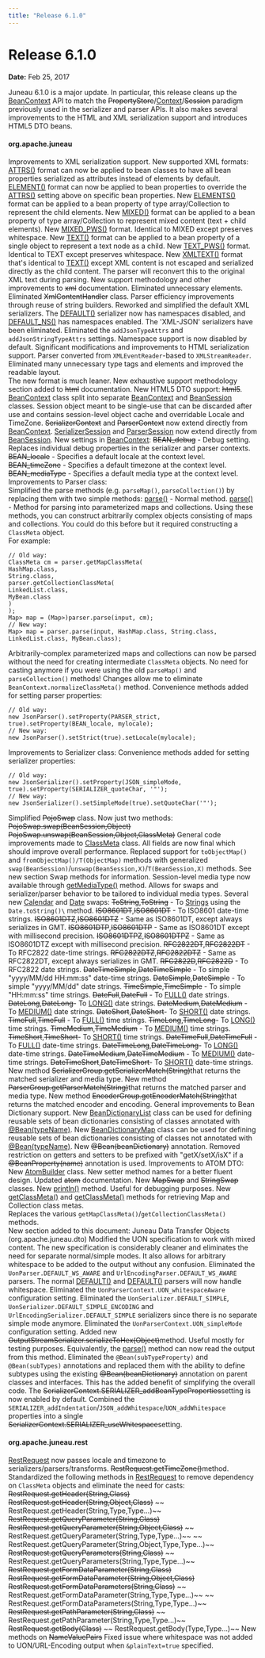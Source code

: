 ```yaml
---
title: "Release 6.1.0"
---
```


# Release 6.1.0

**Date:** Feb 25, 2017

Juneau 6.1.0 is a major update.
In particular, this release cleans up the [BeanContext]({{API_DOCS}}/org/apache/juneau/BeanContext.html) API to match
the ~~PropertyStore~~/[Context]({{API_DOCS}}/org/apache/juneau/Context.html)/~~Session~~ paradigm
previously used in the serializer and parser APIs.
It also makes several improvements to the HTML and XML serialization support and introduces HTML5 DTO beans.

#### org.apache.juneau

Improvements to XML serialization support.
New supported XML formats:
[ATTRS()]({{API_DOCS}}/org/apache/juneau/xml/annotation/XmlFormat.html#ATTRS) format can now be applied to bean classes to have all bean properties serialized
as attributes instead of elements by default.
[ELEMENT()]({{API_DOCS}}/org/apache/juneau/xml/annotation/XmlFormat.html#ELEMENT) format can now be applied to bean properties to override the [ATTRS()]({{API_DOCS}}/org/apache/juneau/xml/annotation/XmlFormat.html#ATTRS)
setting above on specific bean properties.
New [ELEMENTS()]({{API_DOCS}}/org/apache/juneau/xml/annotation/XmlFormat.html#ELEMENTS) format can be applied to a bean property of type array/Collection to represent the child elements.
New [MIXED()]({{API_DOCS}}/org/apache/juneau/xml/annotation/XmlFormat.html#MIXED) format can be applied to a bean property of type array/Collection to represent mixed content (text + child elements).
New [MIXED_PWS()]({{API_DOCS}}/org/apache/juneau/xml/annotation/XmlFormat.html#MIXED_PWS) format.  Identical to MIXED except preserves whitespace.
New [TEXT()]({{API_DOCS}}/org/apache/juneau/xml/annotation/XmlFormat.html#TEXT) format can be applied to a bean property of a single object to represent a text node as a child.
New [TEXT_PWS()]({{API_DOCS}}/org/apache/juneau/xml/annotation/XmlFormat.html#TEXT_PWS) format.  Identical to TEXT except preserves whitespace.
New [XMLTEXT()]({{API_DOCS}}/org/apache/juneau/xml/annotation/XmlFormat.html#XMLTEXT) format that's identical to [TEXT()]({{API_DOCS}}/org/apache/juneau/xml/annotation/XmlFormat.html#TEXT) except 
XML content is not escaped and serialized directly as the child content.  The parser will reconvert this to the original XML text during parsing.
New support methodology and other improvements to ~~xml~~ documentation.
Eliminated unnecessary  elements.
Eliminated ~~XmlContentHandler~~ class.
Parser efficiency improvements through reuse of string builders.
Reworked and simplified the default XML serializers.  The [DEFAULT()]({{API_DOCS}}/org/apache/juneau/xml/XmlSerializer.html#DEFAULT) serializer now has namespaces disabled,
and [DEFAULT_NS()]({{API_DOCS}}/org/apache/juneau/xml/XmlSerializer.html#DEFAULT_NS) has namespaces enabled.  The 'XML-JSON' serializers have been eliminated.
Eliminated the `addJsonTypeAttrs` and `addJsonStringTypeAttrs` settings.
Namespace support is now disabled by default.
Significant modifications and improvements to HTML serialization support.
Parser converted from `XMLEventReader`-based to `XMLStreamReader`.
Eliminated many unnecessary type tags and  elements and improved the readable layout.  
The new format is much leaner.
New exhaustive support methodology section added to ~~html~~ documentation.
New HTML5 DTO support:  ~~html5~~.
[BeanContext]({{API_DOCS}}/org/apache/juneau/BeanContext.html) class split into separate [BeanContext]({{API_DOCS}}/org/apache/juneau/BeanContext.html) and [BeanSession]({{API_DOCS}}/org/apache/juneau/BeanSession.html) classes.
Session object meant to be single-use that can be discarded after use and contains session-level object cache and overridable Locale and TimeZone.
~~SerializerContext~~ and ~~ParserContext~~
now extend directly from [BeanContext]({{API_DOCS}}/org/apache/juneau/BeanContext.html).
[SerializerSession]({{API_DOCS}}/org/apache/juneau/serializer/SerializerSession.html) and [ParserSession]({{API_DOCS}}/org/apache/juneau/parser/ParserSession.html)
now extend directly from [BeanSession]({{API_DOCS}}/org/apache/juneau/BeanSession.html).
New settings in [BeanContext]({{API_DOCS}}/org/apache/juneau/BeanContext.html):
~~BEAN_debug~~ - Debug setting.  Replaces individual debug properties in the serializer and parser contexts.
~~BEAN_locale~~ - Specifies a default locale at the context level.
~~BEAN_timeZone~~ - Specifies a default timezone at the context level.
~~BEAN_mediaType~~ - Specifies a default media type at the context level.
Improvements to Parser class:  
Simplified the parse methods (e.g. `parseMap()`, `parseCollection()`)
by replacing them with two simple methods: 
[parse()]({{API_DOCS}}/org/apache/juneau/parser/Parser.html#parse(Object,Class)) - Normal method.
[parse()]({{API_DOCS}}/org/apache/juneau/parser/Parser.html#parse(Object,Type,Type...)) - Method for parsing into parameterized maps and collections.
Using these methods, you can construct arbitrarily complex objects consisting of maps and collections.
You could do this before but it required constructing a `ClassMeta` object.  
For example:

```text
// Old way:
ClassMeta cm = parser.getMapClassMeta(
HashMap.class, 
String.class, 
parser.getCollectionClassMeta(
LinkedList.class, 
MyBean.class
)
);
Map> map = (Map>)parser.parse(input, cm);	
// New way:
Map> map = parser.parse(input, HashMap.class, String.class, LinkedList.class, MyBean.class);
```

Arbitrarily-complex parameterized maps and collections can now be parsed without the need for creating intermediate `ClassMeta` objects.
No need for casting anymore if you were using the old `parseMap()` and `parseCollection()` methods!
Changes allow me to eliminate `BeanContext.normalizeClassMeta()` method.
Convenience methods added for setting parser properties:

```text
// Old way:
new JsonParser().setProperty(PARSER_strict, true).setProperty(BEAN_locale, mylocale);
// New way:
new JsonParser().setStrict(true).setLocale(mylocale);
```

Improvements to Serializer class:
Convenience methods added for setting serializer properties:

```text
// Old way:
new JsonSerializer().setProperty(JSON_simpleMode, true).setProperty(SERIALIZER_quoteChar, '"');
// New way:
new JsonSerializer().setSimpleMode(true).setQuoteChar('"');
```

Simplified ~~PojoSwap~~ class.  Now just two methods:
~~PojoSwap.swap(BeanSession,Object)~~
~~PojoSwap.unswap(BeanSession,Object,ClassMeta)~~
General code improvements made to [ClassMeta]({{API_DOCS}}/org/apache/juneau/ClassMeta.html) class.
All fields are now final which should improve overall performance.
Replaced support for `toObjectMap()` and `fromObjectMap()/T(ObjectMap)` methods with
generalized `swap(BeanSession)`/`unswap(BeanSession,X)`/`T(BeanSession,X)` methods.
See new section Swap methods for information.
Session-level media type now available through [getMediaType()]({{API_DOCS}}/org/apache/juneau/BeanSession.html#getMediaType()) method.
Allows for swaps and serializer/parser behavior to be tailored to individual media types.
Several new [Calendar]({{API_DOCS}}/java/util/Calendar.html) and [Date]({{API_DOCS}}/java/util/Date.html) swaps:
~~ToString~~,~~ToString~~ - To [Strings]({{API_DOCS}}/java/lang/String.html) using the `Date.toString()\` method.
~~ISO8601DT~~,~~ISO8601DT~~ - To ISO8601 date-time strings.
~~ISO8601DTZ~~,~~ISO8601DTZ~~ - Same as ISO8601DT, except always serializes in GMT.
~~ISO8601DTP~~,~~ISO8601DTP~~ - Same as ISO8601DT except with millisecond precision.
~~ISO8601DTPZ~~,~~ISO8601DTPZ~~ - Same as ISO8601DTZ except with millisecond precision.
~~RFC2822DT~~,~~RFC2822DT~~ - To RFC2822 date-time strings.
~~RFC2822DTZ~~,~~RFC2822DTZ~~ - Same as RFC2822DT, except always serializes in GMT.
~~RFC2822D~~,~~RFC2822D~~ - To RFC2822 date strings.
~~DateTimeSimple~~,~~DateTimeSimple~~ - To simple "yyyy/MM/dd HH:mm:ss" date-time strings.
~~DateSimple~~,~~DateSimple~~ - To simple "yyyy/MM/dd" date strings.
~~TimeSimple~~,~~TimeSimple~~ - To simple "HH:mm:ss" time strings.
~~DateFull~~,~~DateFull~~ - To [FULL()]({{API_DOCS}}/java/text/DateFormat.html#FULL) date strings.
~~DateLong~~,~~DateLong~~- To [LONG()]({{API_DOCS}}/java/text/DateFormat.html#LONG) date strings.
~~DateMedium~~,~~DateMedium~~ - To [MEDIUM()]({{API_DOCS}}/java/text/DateFormat.html#MEDIUM) date strings.
~~DateShort~~,~~DateShort~~- To [SHORT()]({{API_DOCS}}/java/text/DateFormat.html#SHORT) date strings.
~~TimeFull~~,~~TimeFull~~ - To [FULL()]({{API_DOCS}}/java/text/DateFormat.html#FULL) time strings.
~~TimeLong~~,~~TimeLong~~- To [LONG()]({{API_DOCS}}/java/text/DateFormat.html#LONG) time strings.
~~TimeMedium~~,~~TimeMedium~~ - To [MEDIUM()]({{API_DOCS}}/java/text/DateFormat.html#MEDIUM) time strings.
~~TimeShort~~,~~TimeShort~~- To [SHORT()]({{API_DOCS}}/java/text/DateFormat.html#SHORT) time strings.
~~DateTimeFull~~,~~DateTimeFull~~ - To [FULL()]({{API_DOCS}}/java/text/DateFormat.html#FULL) date-time strings.
~~DateTimeLong~~,~~DateTimeLong~~- To [LONG()]({{API_DOCS}}/java/text/DateFormat.html#LONG) date-time strings.
~~DateTimeMedium~~,~~DateTimeMedium~~ - To [MEDIUM()]({{API_DOCS}}/java/text/DateFormat.html#MEDIUM) date-time strings.
~~DateTimeShort~~,~~DateTimeShort~~- To [SHORT()]({{API_DOCS}}/java/text/DateFormat.html#SHORT) date-time strings.
New method ~~SerializerGroup.getSerializerMatch(String)~~that returns the matched serializer and media type.
New method ~~ParserGroup.getParserMatch(String)~~that returns the matched parser and media type.
New method ~~EncoderGroup.getEncoderMatch(String)~~that returns the matched encoder and encoding.
General improvements to Bean Dictionary support.
New [BeanDictionaryList]({{API_DOCS}}/org/apache/juneau/BeanDictionaryList.html) class can be used for defining reusable sets of bean dictionaries consisting
of classes annotated with [@Bean(typeName)]({{API_DOCS}}/org/apache/juneau/annotation/Bean.html#typeName()).
New [BeanDictionaryMap]({{API_DOCS}}/org/apache/juneau/BeanDictionaryMap.html) class can be used for defining reusable sets of bean dictionaries consisting
of classes not annotated with [@Bean(typeName)]({{API_DOCS}}/org/apache/juneau/annotation/Bean.html#typeName()).
New ~~@Bean(beanDictionary)~~ annotation.
Removed restriction on getters and setters to be prefixed with "getX/setX/isX" if a ~~@BeanProperty(name)~~ annotation is used.
Improvements to ATOM DTO:
New [AtomBuilder]({{API_DOCS}}/org/apache/juneau/dto/atom/AtomBuilder.html) class.
New setter method names for a better fluent design.
Updated ~~atom~~ documentation.
New ~~MapSwap~~ and ~~StringSwap~~ classes.
New [println()]({{API_DOCS}}/org/apache/juneau/serializer/WriterSerializer.html#println(Object)) method.  Useful for debugging purposes.
New [getClassMeta()]({{API_DOCS}}/org/apache/juneau/BeanContext.html#getClassMeta(Type,Type...)) and [getClassMeta()]({{API_DOCS}}/org/apache/juneau/BeanSession.html#getClassMeta(Type,Type...))
methods for retrieving Map and Collection class metas.  
Replaces the various `getMapClassMeta()`/`getCollectionClassMeta()` methods.  
New section added to this document:	Juneau Data Transfer Objects (org.apache.juneau.dto)
Modified the UON specification to work with mixed content.
The new specification is considerably cleaner and eliminates the need for separate normal/simple modes.
It also allows for arbitrary whitespace to be added to the output without any confusion.
Eliminated the `UonParser.DEFAULT_WS_AWARE` and `UrlEncodingParser.DEFAULT_WS_AWARE` parsers.
The normal [DEFAULT()]({{API_DOCS}}/org/apache/juneau/uon/UonParser.html#DEFAULT) and [DEFAULT()]({{API_DOCS}}/org/apache/juneau/urlencoding/UrlEncodingParser.html#DEFAULT) parsers will now handle whitespace.
Eliminated the `UonParserContext.UON_whitespaceAware` configuration setting.
Eliminated the `UonSerializer.DEFAULT_SIMPLE`, `UonSerializer.DEFAULT_SIMPLE_ENCODING`
and `UrlEncodingSerializer.DEFAULT_SIMPLE`
serializers since there is no separate simple mode anymore.
Eliminated the `UonParserContext.UON_simpleMode` configuration setting.
Added new ~~OutputStreamSerializer.serializeToHex(Object)~~method. 
Useful mostly for testing purposes.
Equivalently, the [parse()]({{API_DOCS}}/org/apache/juneau/parser/InputStreamParser.html#parse(Object,Class)) method can now 
read the output from this method.
Eliminated the `@Bean(subTypeProperty)` and `@Bean(subTypes)` annotations
and replaced them with the ability to define subtypes using the existing ~~@Bean(beanDictionary)~~
annotation on parent classes and interfaces.
This has the added benefit of simplifying the overall code.
The ~~SerializerContext.SERIALIZER_addBeanTypeProperties~~setting is now enabled by default.
Combined the `SERIALIZER_addIndentation`/`JSON_addWhitespace`/`UON_addWhitespace`
properties into a single ~~SerializerContext.SERIALIZER_useWhitespace~~setting.

#### org.apache.juneau.rest

[RestRequest]({{API_DOCS}}/org/apache/juneau/rest/RestRequest.html) now passes locale and timezone to serializers/parsers/transforms.
~~RestRequest.getTimeZone()~~method.
Standardized the following methods in [RestRequest]({{API_DOCS}}/org/apache/juneau/rest/RestRequest.html) to remove dependency on `ClassMeta`
objects and eliminate the need for casts:
~~RestRequest.getHeader(String,Class)~~
~~RestRequest.getHeader(String,Object,Class)~~
~~ RestRequest.getHeader(String,Type,Type...)~~
~~RestRequest.getQueryParameter(String,Class)~~
~~RestRequest.getQueryParameter(String,Object,Class)~~
~~ RestRequest.getQueryParameter(String,Type,Type...)~~
~~ RestRequest.getQueryParameter(String,Object,Type,Type...)~~
~~RestRequest.getQueryParameters(String,Class)~~
~~ RestRequest.getQueryParameters(String,Type,Type...)~~
~~RestRequest.getFormDataParameter(String,Class)~~
~~RestRequest.getFormDataParameter(String,Object,Class)~~
~~RestRequest.getFormDataParameters(String,Class)~~
~~ RestRequest.getFormDataParameter(String,Type,Type...)~~
~~ RestRequest.getFormDataParameters(String,Type,Type...)~~
~~RestRequest.getPathParameter(String,Class)~~
~~ RestRequest.getPathParameter(String,Type,Type...)~~
~~RestRequest.getBody(Class)~~
~~ RestRequest.getBody(Type,Type...)~~
New methods on ~~NameValuePairs~~
Fixed issue where whitespace was not added to UON/URL-Encoding output when `&plainText=true` specified.
